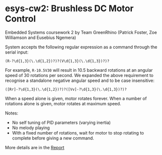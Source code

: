 # esys-cw2: Brushless DC Motor Control
Embedded Systems coursework 2 by Team GreenRhino (Patrick Foster, Zoe Williamson and Eusebius Ngemera)

System accepts the following regular expression as a command through the serial input:

```regex
(R-?\d{1,3}(\.\d{1,2})?)?(V\d{1,3}(\.\d{1,3})?)?
```

For example, `R-10.5V30` will result in 10.5 backward rotations at an angular speed of 30 rotations per second. We expanded the above requirement to recognise a standalone negative angular speed and to be case insensitive:

```regex
([Rr]-?\d{1,3}(\.\d{1,2})?)?([Vv]-?\d{1,3}(\.\d{1,3})?)?
```

When a speed alone is given, motor rotates forever. When a number of rotations alone is given, motor rotates at maximum speed.

Notes:

- No self tuning of PID parameters (varying inertia)
- No melody playing
- With a fixed number of rotations, wait for motor to stop rotating to complete before giving a new command.

More details are in the [Report](Report.pdf)